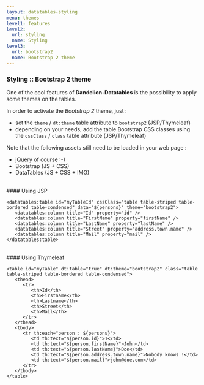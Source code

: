 ```yaml
---
layout: datatables-styling
menu: themes
level1: features
level2: 
  url: styling
  name: Styling
level3:
  url: bootstrap2
  name: Bootstrap 2 theme
---
```


### Styling :: Bootstrap 2 theme

One of the cool features of **Dandelion-Datatables** is the possibility to apply some themes on the tables.

In order to activate the _Bootstrap 2_ theme, just :

 * set the `theme` / `dt:theme` table attribute to `bootstrap2` (JSP/Thymeleaf)
 * depending on your needs, add the table Bootstrap CSS classes using the `cssClass` / `class` table attribute (JSP/Thymeleaf)

Note that the following assets still need to be loaded in your web page :

 * jQuery of course :-)
 * Bootstrap (JS + CSS)
 * DataTables (JS + CSS + IMG)

<br />
#### Using JSP

	<datatables:table id="myTableId" cssClass="table table-striped table-bordered table-condensed" data="${persons}" theme="bootstrap2">
	   <datatables:column title="Id" property="id" />
	   <datatables:column title="FirstName" property="firstName" />
	   <datatables:column title="LastName" property="lastName" />
	   <datatables:column title="Street" property="address.town.name" />
	   <datatables:column title="Mail" property="mail" />
	</datatables:table>

<br />
#### Using Thymeleaf

	<table id="myTable" dt:table="true" dt:theme="bootstrap2" class="table table-striped table-bordered table-condensed">
	   <thead>
	      <tr>
	         <th>Id</th>
	         <th>Firstname</th>
	         <th>Lastname</th>
	         <th>Street</th>
	         <th>Mail</th>
	      </tr>
	   </thead>
	   <tbody>
	      <tr th:each="person : ${persons}">
	         <td th:text="${person.id}">1</td>
	         <td th:text="${person.firstName}">John</td>
	         <td th:text="${person.lastName}">Doe</td>
	         <td th:text="${person.address.town.name}">Nobody knows !</td>
	         <td th:text="${person.mail}">john@doe.com</td>
	      </tr>
	   </tbody>
	</table>
